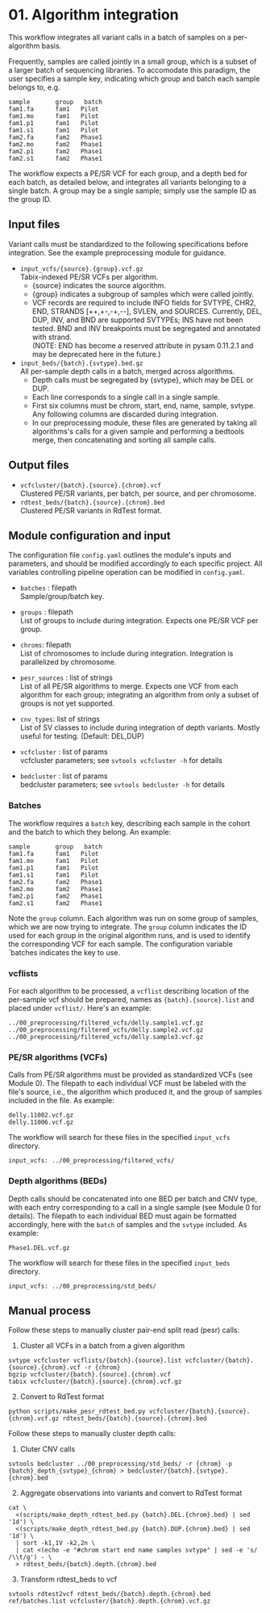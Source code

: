 # 01. Algorithm integration

This workflow integrates all variant calls in a batch of samples on a per-algorithm basis.

Frequently, samples are called jointly in a small group, which is a subset of a larger batch of sequencing libraries. To accomodate this paradigm, the user specifies a sample key, indicating which group and batch each sample belongs to, e.g.

```
sample       group   batch
fam1.fa      fam1   Pilot
fam1.mo      fam1   Pilot
fam1.p1      fam1   Pilot
fam1.s1      fam1   Pilot
fam2.fa      fam2   Phase1
fam2.mo      fam2   Phase1
fam2.p1      fam2   Phase1
fam2.s1      fam2   Phase1
```

The workflow expects a PE/SR VCF for each group, and a depth bed for each batch, as detailed below, and integrates all variants belonging to a single batch. A group may be a single sample; simply use the sample ID as the group ID.

## Input files
Variant calls must be standardized to the following specifications before integration. See the example preprocessing module for guidance.

* `input_vcfs/{source}.{group}.vcf.gz`  
    Tabix-indexed PE/SR VCFs per algorithm. 
    - {source} indicates the source algorithm.
    - {group} indicates a subgroup of samples which were called jointly.
    - VCF records are required to include INFO fields for SVTYPE, CHR2, END,
      STRANDS [++,+-,-+,--], SVLEN, and SOURCES.  Currently, DEL, DUP, INV, and
      BND are supported SVTYPEs; INS have not been tested. BND and INV
      breakpoints must be segregated and annotated with strand.  
      (NOTE: END has become a reserved attribute in pysam 0.11.2.1 and may be
      deprecated here in the future.)
* `input_beds/{batch}.{svtype}.bed.gz`  
    All per-sample depth calls in a batch, merged across algorithms.
    - Depth calls must be segregated by {svtype}, which may be DEL or DUP.
    - Each line corresponds to a single call in a single sample.
    - First six columns must be chrom, start, end, name, sample, svtype. Any
      following columns are discarded during integration.
    - In our preprocessing module, these files are generated by taking all
      algorithms's calls for a given sample and performing a bedtools merge,
      then concatenating and sorting all sample calls.

## Output files

* `vcfcluster/{batch}.{source}.{chrom}.vcf`  
    Clustered PE/SR variants, per batch, per source, and per chromosome.
* `rdtest_beds/{batch}.{source}.{chrom}.bed`  
    Clustered PE/SR variants in RdTest format. 

## Module configuration and input
The configuration file `config.yaml` outlines the module's inputs and parameters, and should be modified accordingly to each specific project.
All variables controlling pipeline operation can be modified in `config.yaml`.

* `batches` : filepath  
    Sample/group/batch key.

* `groups` : filepath  
    List of groups to include during integration. Expects one PE/SR VCF per
    group.

* `chroms`: filepath  
    List of chromosomes to include during integration. Integration is
    parallelized by chromosome.

* `pesr_sources` : list of strings  
    List of all PE/SR algorithms to merge. Expects one VCF from each algorithm
    for each group; integrating an algorithm from only a subset of groups is
    not yet supported.

* `cnv_types`: list of strings  
    List of SV classes to include during integration of depth variants.
    Mostly useful for testing. (Default: DEL,DUP)

* `vcfcluster` : list of params  
    vcfcluster parameters; see `svtools vcfcluster -h` for details

* `bedcluster` : list of params  
    bedcluster parameters; see `svtools bedcluster -h` for details


### Batches
The workflow requires a `batch` key, describing each sample in the cohort and the batch to which they belong. An example:
```
sample       group   batch
fam1.fa      fam1   Pilot
fam1.mo      fam1   Pilot
fam1.p1      fam1   Pilot
fam1.s1      fam1   Pilot
fam2.fa      fam2   Phase1
fam2.mo      fam2   Phase1
fam2.p1      fam2   Phase1
fam2.s1      fam2   Phase1
```
Note the `group` column. Each algorithm was run on some group of samples, which we are now trying to integrate. The `group` column indicates the ID used for each group in the original algorithm runs, and is used to identify the corresponding VCF for each sample.
The configuration variable `batches indicates the key to use.

### vcflists
For each algorithm to be processed, a `vcflist` describing location of the per-sample vcf should be prepared, names as `{batch}.{source}.list` and placed under `vcflist/`. Here's an example:
```
../00_preprocessing/filtered_vcfs/delly.sample1.vcf.gz
../00_preprocessing/filtered_vcfs/delly.sample2.vcf.gz
../00_preprocessing/filtered_vcfs/delly.sample3.vcf.gz
```

### PE/SR algorithms (VCFs)
Calls from PE/SR algorithms must be provided as standardized VCFs (see Module 0). The filepath to each individual VCF must be labeled with the file's source, i.e., the algorithm which produced it, and the group of samples included in the file. As example:
```
delly.11002.vcf.gz
delly.11006.vcf.gz
```
The workflow will search for these files in the specified `input_vcfs` directory.
```
input_vcfs: ../00_preprocessing/filtered_vcfs/
```

### Depth algorithms (BEDs)
Depth calls should be concatenated into one BED per batch and CNV type, with each entry corresponding to a call in a single sample (see Module 0 for details). The filepath to each individual BED must again be formatted accordingly, here with the `batch` of samples and the `svtype` included. As example:
```
Phase1.DEL.vcf.gz
```

The workflow will search for these files in the specified `input_beds` directory.
```
input_vcfs: ../00_preprocessing/std_beds/
```


## Manual process 

Follow these steps to manually cluster pair-end split read (pesr) calls:

1. Cluster all VCFs in a batch from a given algorithm
```
svtype vcfcluster vcflists/{batch}.{source}.list vcfcluster/{batch}.{source}.{chrom}.vcf -r {chrom}
bgzip vcfcluster/{batch}.{source}.{chrom}.vcf
tabix vcfcluster/{batch}.{source}.{chrom}.vcf.gz
```
2. Convert to RdTest format
```
python scripts/make_pesr_rdtest_bed.py vcfcluster/{batch}.{source}.{chrom}.vcf.gz rdtest_beds/{batch}.{source}.{chrom}.bed
```


Follow these steps to manually cluster depth calls:

1. Cluter CNV calls

```
svtools bedcluster ../00_preprocessing/std_beds/ -r {chrom} -p {batch}_depth_{svtype}_{chrom} > bedcluster/{batch}.{svtype}.{chrom}.bed
```
2. Aggregate observations into variants and convert to RdTest format
```
cat \
  <(scripts/make_depth_rdtest_bed.py {batch}.DEL.{chrom}.bed} | sed '1d') \
  <(scripts/make_depth_rdtest_bed.py {batch}.DUP.{chrom}.bed} | sed '1d') \
  | sort -k1,1V -k2,2n \
  | cat <(echo -e "#chrom start end name samples svtype" | sed -e 's/ /\\t/g') - \
  > rdtest_beds/{batch}.depth.{chrom}.bed
```
3. Transform rdtest_beds to vcf
```
svtools rdtest2vcf rdtest_beds/{batch}.depth.{chrom}.bed ref/batches.list vcfcluster/{batch}.depth.{chrom}.vcf.gz
```


